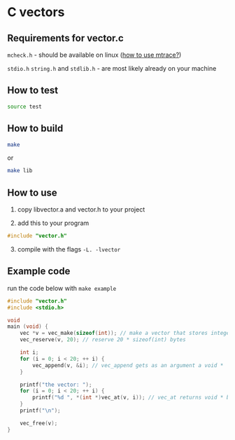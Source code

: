 # C vectors

## Requirements for vector.c

`mcheck.h` - should be available on linux ([how to use mtrace?](https://en.wikipedia.org/wiki/Mtrace))

`stdio.h` `string.h` and `stdlib.h` - are most likely already on your machine

## How to test

```sh
source test
```

## How to build

```sh
make
```
or
```sh
make lib
```

## How to use

1) copy libvector.a and vector.h to your project

2) add this to your program
```c
#include "vector.h"
```

3) compile with the flags `-L. -lvector`

## Example code
run the code below with `make example`

```c
#include "vector.h"
#include <stdio.h>

void
main (void) {
	vec *v = vec_make(sizeof(int)); // make a vector that stores integers
	vec_reserve(v, 20); // reserve 20 * sizeof(int) bytes

	int i;
	for (i = 0; i < 20; ++ i) {
		vec_append(v, &i); // vec_append gets as an argument a void *
	}

	printf("the vector: ");
	for (i = 0; i < 20; ++ i) {
		printf("%d ", *(int *)vec_at(v, i)); // vec_at returns void * but we need an int
	}
	printf("\n");

	vec_free(v);
}

```

